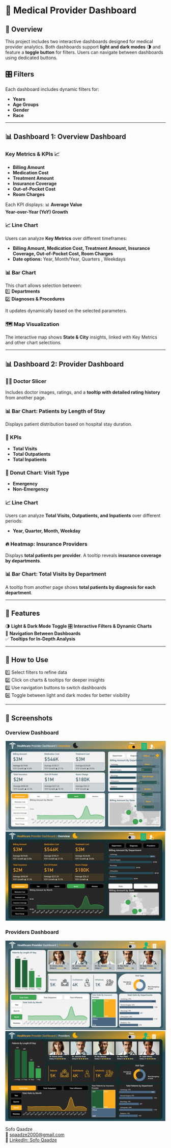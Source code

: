 # 🏥 Medical Provider Dashboard  

## 📌 Overview  
This project includes two interactive dashboards designed for medical provider analytics. Both dashboards support **light and dark modes** 🌗 and feature a **toggle button** for filters. Users can navigate between dashboards using dedicated buttons.  

## 🎛️ Filters  
Each dashboard includes dynamic filters for:  
- **Years**  
- **Age Groups** 
- **Gender** 
- **Race**   

---

## 📊 Dashboard 1: Overview Dashboard  
### Key Metrics & KPIs 📈  
- **Billing Amount**   
- **Medication Cost**  
- **Treatment Amount**  
- **Insurance Coverage**   
- **Out-of-Pocket Cost**   
- **Room Charges** 

Each KPI displays: 📊
**Average Value**  
 **Year-over-Year (YoY) Growth**  

### 📈 Line Chart  
Users can analyze **Key Metrics** over different timeframes:  
- **Billing Amount, Medication Cost, Treatment Amount, Insurance Coverage, Out-of-Pocket Cost, Room Charges**  
- **Date options:** Year, Month/Year, Quarters , Weekdays

### 📊 Bar Chart  
This chart allows selection between:  
1️⃣ **Departments**   
2️⃣ **Diagnoses & Procedures** 

It updates dynamically based on the selected parameters.  

### 🗺️ Map Visualization  
The interactive map shows **State & City** insights, linked with Key Metrics and other chart selections.  

---

## 📊 Dashboard 2: Provider Dashboard  
### 👨‍⚕️ Doctor Slicer  
Includes doctor images, ratings, and a **tooltip with detailed rating history** from another page.  

### 📊 Bar Chart: Patients by Length of Stay  
Displays patient distribution based on hospital stay duration.  

### 📌 KPIs  
- **Total Visits**   
- **Total Outpatients**   
- **Total Inpatients**   

### 🍩 Donut Chart: Visit Type  
- **Emergency**  
- **Non-Emergency**  

### 📈 Line Chart  
Users can analyze **Total Visits, Outpatients, and Inpatients** over different periods:  
- **Year, Quarter, Month, Weekday**  

### 🔥 Heatmap: Insurance Providers  
Displays **total patients per provider**. A tooltip reveals **insurance coverage by departments**.  

### 📊 Bar Chart: Total Visits by Department  
A tooltip from another page shows **total patients by diagnosis for each department**.  

---

## 🚀 Features  
🌗   **Light & Dark Mode Toggle** 
🎛️  **Interactive Filters & Dynamic Charts**  
🔄 **Navigation Between Dashboards**   
✅ **Tooltips for In-Depth Analysis**   
 

---

## 📌 How to Use  
1️⃣ Select filters to refine data  
2️⃣ Click on charts & tooltips for deeper insights  
3️⃣ Use navigation buttons to switch dashboards  
4️⃣ Toggle between light and dark modes for better visibility  

---

## 📸 Screenshots  

### Overview Dashboard  
![Overview](https://github.com/sofoq/Medical-Provider-Dashboard/blob/main/Overview_Light.png)  
![Overview](https://github.com/sofoq/Medical-Provider-Dashboard/blob/main/Overview_Dark.png)  

### Providers Dashboard  
![Providers](https://github.com/sofoq/Medical-Provider-Dashboard/blob/main/Provider_Light.png)  
![Providers](https://github.com/sofoq/Medical-Provider-Dashboard/blob/main/Providers_Dark.png)  


Sofo Qaadze  
📧 [sqaadze2000@gmail.com](mailto:sqaadze2000@gmail.com)  
🔗 [LinkedIn: Sofo Qaadze](https://www.linkedin.com/in/sofo-qaadze-ba7895205/)
